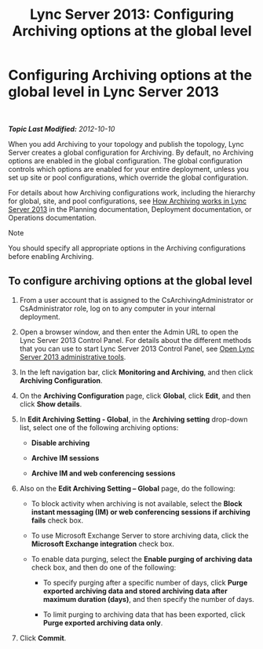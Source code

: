 ﻿---
title: 'Lync Server 2013: Configuring Archiving options at the global level'
TOCTitle: Configuring Archiving options at the global level
ms:assetid: bfe415f7-2abf-41ee-a1cb-cf48b2d59c0c
ms:mtpsurl: https://technet.microsoft.com/en-us/library/JJ205233(v=OCS.15)
ms:contentKeyID: 48185303
ms.date: 07/23/2014
mtps_version: v=OCS.15
---

<div data-xmlns="http://www.w3.org/1999/xhtml">

<div class="topic" data-xmlns="http://www.w3.org/1999/xhtml" data-msxsl="urn:schemas-microsoft-com:xslt" data-cs="http://msdn.microsoft.com/en-us/">

<div data-asp="http://msdn2.microsoft.com/asp">

# Configuring Archiving options at the global level in Lync Server 2013

</div>

<div id="mainSection">

<div id="mainBody">

<span> </span>

_**Topic Last Modified:** 2012-10-10_

When you add Archiving to your topology and publish the topology, Lync Server creates a global configuration for Archiving. By default, no Archiving options are enabled in the global configuration. The global configuration controls which options are enabled for your entire deployment, unless you set up site or pool configurations, which override the global configuration.

For details about how Archiving configurations work, including the hierarchy for global, site, and pool configurations, see [How Archiving works in Lync Server 2013](lync-server-2013-how-archiving-works.md) in the Planning documentation, Deployment documentation, or Operations documentation.

<div>


> [!NOTE]
> You should specify all appropriate options in the Archiving configurations before enabling Archiving.



</div>

<div>

## To configure archiving options at the global level

1.  From a user account that is assigned to the CsArchivingAdministrator or CsAdministrator role, log on to any computer in your internal deployment.

2.  Open a browser window, and then enter the Admin URL to open the Lync Server 2013 Control Panel. For details about the different methods that you can use to start Lync Server 2013 Control Panel, see [Open Lync Server 2013 administrative tools](lync-server-2013-open-lync-server-administrative-tools.md).

3.  In the left navigation bar, click **Monitoring and Archiving**, and then click **Archiving Configuration**.

4.  On the **Archiving Configuration** page, click **Global**, click **Edit**, and then click **Show details**.

5.  In **Edit Archiving Setting - Global**, in the **Archiving setting** drop-down list, select one of the following archiving options:
    
      - **Disable archiving**
    
      - **Archive IM sessions**
    
      - **Archive IM and web conferencing sessions**

6.  Also on the **Edit Archiving Setting – Global** page, do the following:
    
      - To block activity when archiving is not available, select the **Block instant messaging (IM) or web conferencing sessions if archiving fails** check box.
    
      - To use Microsoft Exchange Server to store archiving data, click the **Microsoft Exchange integration** check box.
    
      - To enable data purging, select the **Enable purging of archiving data** check box, and then do one of the following:
        
          - To specify purging after a specific number of days, click **Purge exported archiving data and stored archiving data after maximum duration (days)**, and then specify the number of days.
        
          - To limit purging to archiving data that has been exported, click **Purge exported archiving data only**.

7.  Click **Commit**.

</div>

</div>

<span> </span>

</div>

</div>

</div>

